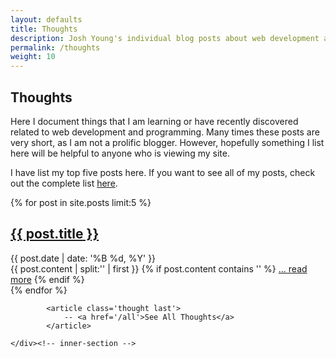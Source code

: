 ```yaml
---
layout: defaults
title: Thoughts
description: Josh Young's individual blog posts about web development and programming
permalink: /thoughts
weight: 10
---
```


<section class='thoughts'>
    <div class='inner-section'>
        <h2 class='thought'>Thoughts</h2>
        <article class='thought'>
            <p>Here I document things that I am learning or have recently discovered related to web development and programming. Many times these posts are very short, as I am not a prolific blogger. However, hopefully something I list here will be helpful to anyone who is viewing my site.</p>
            <p>I have list my top five posts here. If you want to see all of my posts, check out the complete list <a href='/all'>here</a>.</p>
        </article>
        {% for post in site.posts limit:5 %}
            <article>
                <h2><a href='{{ post.url }}'>{{ post.title }}</a></h2>
                <div class='date'>{{ post.date | date: '%B %d, %Y' }}</div>
                    {{ post.content | split:'<!--more-->' | first }}
                    {% if post.content contains '<!--more-->' %}
                    <a href='{{ post.url }}'>... read more</a>
                    {% endif %}
            </article>
        {% endfor %}

            <article class='thought last'>
                -- <a href='/all'>See All Thoughts</a>
            </article>

    </div><!-- inner-section -->
</section>
